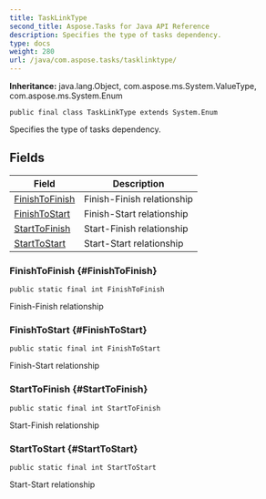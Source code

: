 ```yaml
---
title: TaskLinkType
second_title: Aspose.Tasks for Java API Reference
description: Specifies the type of tasks dependency.
type: docs
weight: 280
url: /java/com.aspose.tasks/tasklinktype/
---
```


**Inheritance:**
java.lang.Object, com.aspose.ms.System.ValueType, com.aspose.ms.System.Enum
```
public final class TaskLinkType extends System.Enum
```

Specifies the type of tasks dependency.
## Fields

| Field | Description |
| --- | --- |
| [FinishToFinish](#FinishToFinish) | Finish-Finish relationship |
| [FinishToStart](#FinishToStart) | Finish-Start relationship |
| [StartToFinish](#StartToFinish) | Start-Finish relationship |
| [StartToStart](#StartToStart) | Start-Start relationship |
### FinishToFinish {#FinishToFinish}
```
public static final int FinishToFinish
```


Finish-Finish relationship

### FinishToStart {#FinishToStart}
```
public static final int FinishToStart
```


Finish-Start relationship

### StartToFinish {#StartToFinish}
```
public static final int StartToFinish
```


Start-Finish relationship

### StartToStart {#StartToStart}
```
public static final int StartToStart
```


Start-Start relationship

